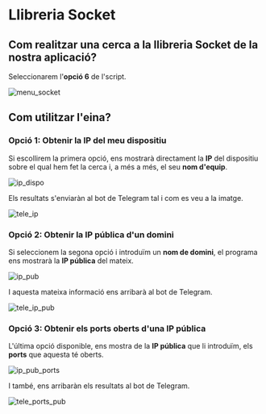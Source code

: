 # Llibreria Socket

## Com realitzar una cerca a la llibreria Socket de la nostra aplicació?

Seleccionarem l'**opció 6** de l'script.

![menu_socket](https://user-images.githubusercontent.com/92753159/169514443-1298ca18-a22c-4279-992b-fc38ca0b4632.png)

## Com utilitzar l'eina?

### Opció 1: Obtenir la IP del meu dispositiu

Si escollirem la primera opció, ens mostrarà directament la **IP** del dispositiu sobre el qual hem fet la cerca i, a més a més, el seu **nom d'equip**.

![ip_dispo](https://user-images.githubusercontent.com/92753159/169514509-9c40aae2-aa58-437a-aa39-80b3b5dae070.png)

Els resultats s'enviaràn al bot de Telegram tal i com es veu a la imatge.

![tele_ip](https://user-images.githubusercontent.com/92753159/169514576-cf36fb89-d240-4ba9-a344-71b2b0b8bfe0.png)

### Opció 2: Obtenir la IP pública d'un domini

Si seleccionem la segona opció i introduïm un **nom de domini**, el programa ens mostrarà la **IP pública** del mateix.

![ip_pub](https://user-images.githubusercontent.com/92753159/169514531-3d8a9a67-1d5c-40de-b223-91fc4907106f.png)

I aquesta mateixa informació ens arribarà al bot de Telegram.

![tele_ip_pub](https://user-images.githubusercontent.com/92753159/169514608-d8e5cbe2-fb72-43ee-af95-f306e99629ab.png)

### Opció 3: Obtenir els ports oberts d'una IP pública

L'última opció disponible, ens mostra de la **IP pública** que li introduïm, els **ports** que aquesta té oberts.

![ip_pub_ports](https://user-images.githubusercontent.com/92753159/169514537-7f991563-52c3-4062-a88e-aa19f326da32.png)

I també, ens arribaràn els resultats al bot de Telegram.

![tele_ports_pub](https://user-images.githubusercontent.com/92753159/169514614-f517d961-e002-44b1-afe3-a5c7afd27f1f.png)
